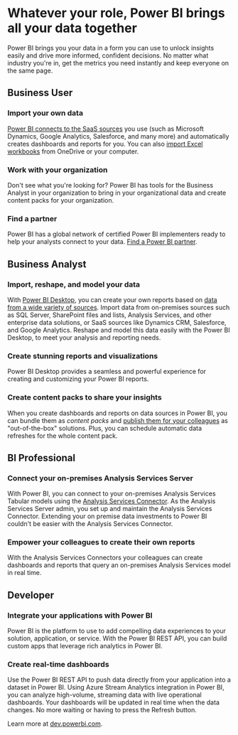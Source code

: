 <properties
   pageTitle="Whatever your role, Power BI brings all your data together"
   description="Whatever your role, Power BI brings all your data together"
   services="powerbi"
   documentationCenter=""
   authors="brandonpollett"
   manager="jamescon"
   backup=""
   editor=""
   tags=""
   qualityFocus="no"
   qualityDate=""/>

<tags
   ms.service="powerbi"
   ms.devlang="NA"
   ms.topic="article"
   ms.tgt_pltfrm="NA"
   ms.workload="powerbi"
   ms.date="06/22/2016"
   ms.author="brpoll"/>
   
# Whatever your role, Power BI brings all your data together

Power BI brings you your data in a form you can use to unlock insights easily and drive more informed, confident decisions. No matter what industry you're in, get the metrics you need instantly and keep everyone on the same page.

## Business User 
### Import your own data
[Power BI connects to the SaaS sources](https://powerbi.microsoft.com/#connect-wrapper) you use (such as Microsoft Dynamics, Google Analytics, Salesforce, and many more) and automatically creates dashboards and reports for you. You can also [import Excel workbooks](http://go.microsoft.com/fwlink/?LinkID=544781) from OneDrive or your computer.

### Work with your organization
Don't see what you're looking for? Power BI has tools for the Business Analyst in your organization to bring in your organizational data and create content packs for your organization.

### Find a partner
Power BI has a global network of certified Power BI implementers ready to help your analysts connect to your data. [Find a Power BI partner](https://powerbi.microsoft.com/partners).

## Business Analyst
### Import, reshape, and model your data
With [Power BI Desktop](https://powerbi.microsoft.com/desktop), you can create your own reports based on [data from a wide variety of sources](http://go.microsoft.com/fwlink/?LinkID=616301). Import data from on-premises sources such as SQL Server, SharePoint files and lists, Analysis Services, and other enterprise data solutions, or SaaS sources like Dynamics CRM, Salesforce, and Google Analytics. Reshape and model this data easily with the Power BI Desktop, to meet your analysis and reporting needs.

### Create stunning reports and visualizations
Power BI Desktop provides a seamless and powerful experience for creating and customizing your Power BI reports.

### Create content packs to share your insights
When you create dashboards and reports on data sources in Power BI, you can bundle them as _content packs_ and [publish them for your colleagues](http://go.microsoft.com/fwlink/?LinkID=616303) as "out-of-the-box" solutions. Plus, you can schedule automatic data refreshes for the whole content pack.

## BI Professional
### Connect your on-premises Analysis Services Server
With Power BI, you can connect to your on-premises Analysis Services Tabular models using the [Analysis Services Connector](http://go.microsoft.com/fwlink/?LinkID=616302). As the Analysis Services Server admin, you set up and maintain the Analysis Services Connector. Extending your on premise data investments to Power BI couldn't be easier with the Analysis Services Connector.

### Empower your colleagues to create their own reports
With the Analysis Services Connectors your colleagues can create dashboards and reports that query an on-premises Analysis Services model in real time.

## Developer
### Integrate your applications with Power BI
Power BI is the platform to use to add compelling data experiences to your solution, application, or service. With the Power BI REST API, you can build custom apps that leverage rich analytics in Power BI.

### Create real-time dashboards
Use the Power BI REST API to push data directly from your application into a dataset in Power BI. Using Azure Stream Analytics integration in Power BI, you can analyze high-volume, streaming data with live operational dashboards. Your dashboards will be updated in real time when the data changes. No more waiting or having to press the Refresh button.

Learn more at [dev.powerbi.com](https://dev.powerbi.com).
